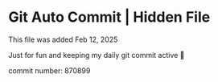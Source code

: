 # Git Auto Commit | Hidden File

This file was added Feb 12, 2025

Just for fun and keeping my daily git commit active 🤪

commit number: 870899
